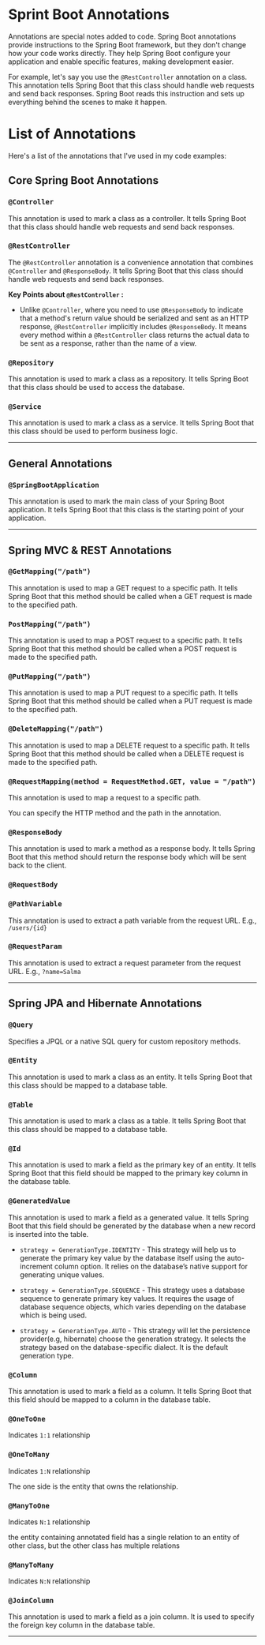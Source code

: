 # Sprint Boot Annotations

Annotations are special notes added to code. Spring Boot annotations provide instructions to the Spring Boot framework, but they don't change how your code works directly. They help Spring Boot configure your application and enable specific features, making development easier.

For example, let's say you use the `@RestController` annotation on a class. This annotation tells Spring Boot that this class should handle web requests and send back responses. Spring Boot reads this instruction and sets up everything behind the scenes to make it happen.

# List of Annotations

Here's a list of the annotations that I've used in my code examples:

## Core Spring Boot Annotations

### `@Controller`

This annotation is used to mark a class as a controller. It tells Spring Boot that this class should handle web requests and send back responses.

### `@RestController`

The `@RestController` annotation is a convenience annotation that combines `@Controller` and `@ResponseBody`. It tells Spring Boot that this class should handle web requests and send back responses.

**Key Points about `@RestController` :**
   - Unlike `@Controller`, where you need to use `@ResponseBody` to indicate that a method's return value should be serialized and sent as an HTTP response, `@RestController` implicitly includes `@ResponseBody`. It means every method within a `@RestController` class returns the actual data to be sent as a response, rather than the name of a view.

### `@Repository`

This annotation is used to mark a class as a repository. It tells Spring Boot that this class should be used to access the database.

### `@Service`

This annotation is used to mark a class as a service. It tells Spring Boot that this class should be used to perform business logic.

--------------------------------------------

## General Annotations

### `@SpringBootApplication`

This annotation is used to mark the main class of your Spring Boot application. It tells Spring Boot that this class is the starting point of your application.

--------------------------------------------

## Spring MVC & REST Annotations

### `@GetMapping("/path")`

This annotation is used to map a GET request to a specific path. It tells Spring Boot that this method should be called when a GET request is made to the specified path.

### `PostMapping("/path")`

This annotation is used to map a POST request to a specific path. It tells Spring Boot that this method should be called when a POST request is made to the specified path.

### `@PutMapping("/path")`

This annotation is used to map a PUT request to a specific path. It tells Spring Boot that this method should be called when a PUT request is made to the specified path.

### `@DeleteMapping("/path")`

This annotation is used to map a DELETE request to a specific path. It tells Spring Boot that this method should be called when a DELETE request is made to the specified path.


###  `@RequestMapping(method = RequestMethod.GET, value = "/path")`

This annotation is used to map a request to a specific path.

You can specify the HTTP method and the path in the annotation.

### `@ResponseBody`

This annotation is used to mark a method as a response body. It tells Spring Boot that this method should return the response body which will be sent back to the client.

### `@RequestBody`


###  `@PathVariable`

This annotation is used to extract a path variable from the request URL. E.g., `/users/{id}`

### `@RequestParam`

This annotation is used to extract a request parameter from the request URL. E.g., `?name=Salma`

--------------------------------------------

## Spring JPA and Hibernate Annotations


### `@Query`

Specifies a JPQL or a native SQL query for custom repository methods.

### `@Entity`

This annotation is used to mark a class as an entity. It tells Spring Boot that this class should be mapped to a database table.

### `@Table`

This annotation is used to mark a class as a table. It tells Spring Boot that this class should be mapped to a database table.

### `@Id`

This annotation is used to mark a field as the primary key of an entity. It tells Spring Boot that this field should be mapped to the primary key column in the database table.

### `@GeneratedValue`

This annotation is used to mark a field as a generated value. It tells Spring Boot that this field should be generated by the database when a new record is inserted into the table.

- `strategy = GenerationType.IDENTITY` - This strategy will help us to generate the primary key value by the database itself using the auto-increment column option. It relies on the database’s native support for generating unique values.

- `strategy = GenerationType.SEQUENCE` - This strategy uses a database sequence to generate primary key values. It requires the usage of database sequence objects, which varies depending on the database which is being used.

- `strategy = GenerationType.AUTO` - This strategy will let the persistence provider(e.g, hibernate) choose the generation strategy. It selects the strategy based on the database-specific dialect. It is the default generation type.


### `@Column`

This annotation is used to mark a field as a column. It tells Spring Boot that this field should be mapped to a column in the database table.

### `@OneToOne`

Indicates `1:1` relationship

### `@OneToMany`

Indicates `1:N` relationship

The one side is the entity that owns the relationship.

### `@ManyToOne`

Indicates `N:1` relationship

the entity containing annotated field has a single relation to an entity of other class, but the other class has multiple relations

### `@ManyToMany`

Indicates `N:N` relationship

### `@JoinColumn`

This annotation is used to mark a field as a join column. It is used to specify the foreign key column in the database table.

--------------------------------------------
